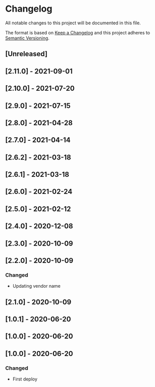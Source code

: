 # Changelog

All notable changes to this project will be documented in this file.

The format is based on [Keep a Changelog](http://keepachangelog.com/en/1.0.0/)
and this project adheres to [Semantic Versioning](http://semver.org/spec/v2.0.0.html).

## [Unreleased]

## [2.11.0] - 2021-09-01

## [2.10.0] - 2021-07-20

## [2.9.0] - 2021-07-15

## [2.8.0] - 2021-04-28

## [2.7.0] - 2021-04-14

## [2.6.2] - 2021-03-18

## [2.6.1] - 2021-03-18

## [2.6.0] - 2021-02-24

## [2.5.0] - 2021-02-12

## [2.4.0] - 2020-12-08

## [2.3.0] - 2020-10-09

## [2.2.0] - 2020-10-09
### Changed
- Updating vendor name

## [2.1.0] - 2020-10-09

## [1.0.1] - 2020-06-20

## [1.0.0] - 2020-06-20

## [1.0.0] - 2020-06-20
### Changed
- First deploy